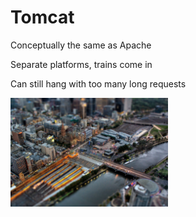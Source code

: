 # Tomcat #

Conceptually the same as Apache

Separate platforms, trains come in

Can still hang with too many long requests

<div class="center">
<img src="images/flinders_above.jpg" style="width:50%"/>
</div>

